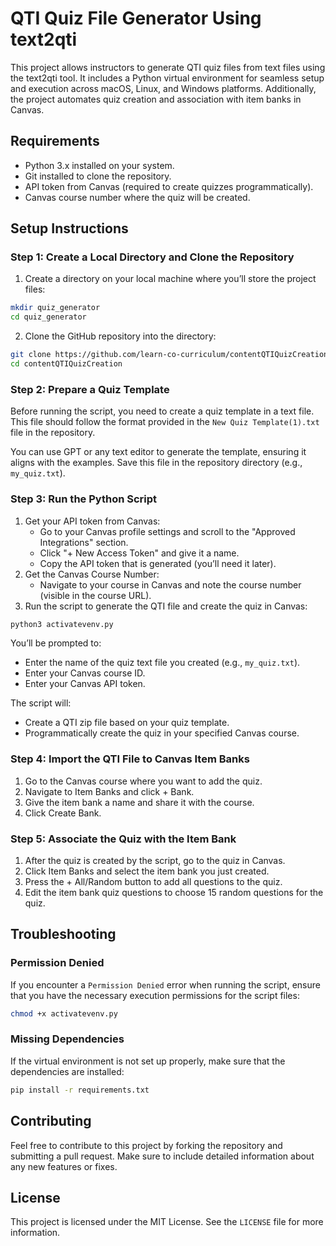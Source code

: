 # QTI Quiz File Generator Using text2qti

This project allows instructors to generate QTI quiz files from text files using the text2qti tool. It includes a Python virtual environment for seamless setup and execution across macOS, Linux, and Windows platforms. Additionally, the project automates quiz creation and association with item banks in Canvas.

## Requirements

- Python 3.x installed on your system.
- Git installed to clone the repository.
- API token from Canvas (required to create quizzes programmatically).
- Canvas course number where the quiz will be created.

## Setup Instructions

### Step 1: Create a Local Directory and Clone the Repository
1. Create a directory on your local machine where you’ll store the project files:
```bash
mkdir quiz_generator
cd quiz_generator
```

2. Clone the GitHub repository into the directory:
```bash
git clone https://github.com/learn-co-curriculum/contentQTIQuizCreation.git
cd contentQTIQuizCreation
```
### Step 2: Prepare a Quiz Template
Before running the script, you need to create a quiz template in a text file. This file should follow the format provided in the `New Quiz Template(1).txt` file in the repository.

You can use GPT or any text editor to generate the template, ensuring it aligns with the examples. Save this file in the repository directory (e.g., `my_quiz.txt`).

### Step 3: Run the Python Script
1. Get your API token from Canvas:
    * Go to your Canvas profile settings and scroll to the "Approved Integrations" section.
    * Click "+ New Access Token" and give it a name.
    * Copy the API token that is generated (you’ll need it later).
2. Get the Canvas Course Number:
    * Navigate to your course in Canvas and note the course number (visible in the course URL).
3. Run the script to generate the QTI file and create the quiz in Canvas:
```bash
python3 activatevenv.py
```
You’ll be prompted to:

- Enter the name of the quiz text file you created (e.g., `my_quiz.txt`).
- Enter your Canvas course ID.
- Enter your Canvas API token.

The script will:

- Create a QTI zip file based on your quiz template.
- Programmatically create the quiz in your specified Canvas course.

### Step 4: Import the QTI File to Canvas Item Banks
1. Go to the Canvas course where you want to add the quiz.
2. Navigate to Item Banks and click + Bank.
3. Give the item bank a name and share it with the course.
4. Click Create Bank.

### Step 5: Associate the Quiz with the Item Bank
1. After the quiz is created by the script, go to the quiz in Canvas.
2. Click Item Banks and select the item bank you just created.
3. Press the + All/Random button to add all questions to the quiz.
4. Edit the item bank quiz questions to choose 15 random questions for the quiz.

## Troubleshooting

### Permission Denied 
If you encounter a `Permission Denied` error when running the script, ensure that you have the necessary execution permissions for the script files:
```bash
chmod +x activatevenv.py
```

### Missing Dependencies
If the virtual environment is not set up properly, make sure that the dependencies are installed:
```bash
pip install -r requirements.txt
```

## Contributing

Feel free to contribute to this project by forking the repository and submitting a pull request. Make sure to include detailed information about any new features or fixes.

## License

This project is licensed under the MIT License. See the `LICENSE` file for more information.
